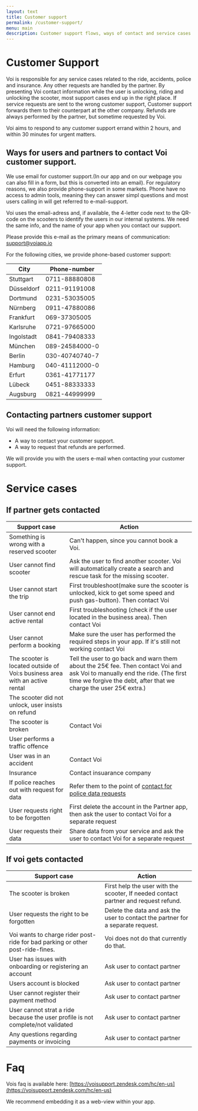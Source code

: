 ```yaml
---
layout: text
title: Customer support
permalink: /customer-support/
menu: main
description: Customer support flows, ways of contact and service cases.
---
```


# Customer Support
Voi is responsible for any service cases related to the ride, accidents, police and insurance. Any other requests are handled by the partner. By presenting Voi contact information while the user is unlocking, riding and unlocking the scooter, most support cases end up in the right place. If service requests are sent to the wrong customer support, Customer support forwards them to their counterpart at the other company. Refunds are always performed by the partner, but sometime requested by Voi.

Voi aims to respond to any customer support errand within 2 hours, and within 30 minutes for urgent matters.

## Ways for users and partners to contact Voi customer support.
We use email for customer support.(In our app and on our webpage you can also fill in a form, but this is converted into an email). For regulatory reasons, we also provide phone-support in some markets. Phone have no access to admin tools, meaning they can answer simpl questions and most users calling in will get referred to e-mail-support.

Voi uses the email-adress and, if available, the 4-letter code next to the QR-code on the scooters to identify the users in our internal systems. We need the same info, and the name of your app when you contact our support.

Please provide this e-mail as the primary means of communication: [support@voiapp.io](support@voiapp.io)

For the following cities, we provide phone-based customer support:

City|Phone-number
-----|-----
Stuttgart|0711-88880808
Düsseldorf|0211-91191008
Dortmund|0231-53035005
Nürnberg|0911-47880086
Frankfurt|069-37305005
Karlsruhe|0721-97665000
Ingolstadt|0841-79408333
München|089-24584000-0
Berlin|030-40740740-7
Hamburg|040-41112000-0
Erfurt|0361-41771177
Lübeck|0451-88333333
Augsburg|0821-44999999

## Contacting partners customer support
Voi will need the following information:
* A way to contact your customer support.
* A way to request that refunds are performed.

We will provide you with the users e-mail when contacting your customer support.

# Service cases
## If partner gets contacted

|Support case | Action |
|---|---|
|Something is wrong with a reserved scooter|Can't happen, since you cannot book a Voi.|
|User cannot find scooter|Ask the user to find another scooter. Voi will automatically create a search and rescue task for the missing scooter.|
|User cannot start the trip|First troubleshoot(make sure the scooter is unlocked, kick to get some speed and push gas-button). Then contact Voi|
|User cannot end active rental|First troubleshooting (check if the user located in the business area). Then contact Voi|
|User cannot perform a booking|Make sure the user has performed the required steps in your app. If it's still not working contact Voi|
|The scooter is located outside of Voi:s business area with an active rental|Tell the user to go back and warn them about the 25€ fee. Then contact Voi and ask Voi to manually end the ride. (The first time we forgive the debt, after that we charge the user 25€ extra.) |
|The scooter did not unlock, user insists on refund| |
|The scooter is broken |Contact Voi|
|User performs a traffic offence| |
|User was in an accident |Contact Voi|
|Insurance|Contact insuarance company|
|If police reaches out with request for data|Refer them to the point of [contact for police data requests](/poc/)
|User requests right to be forgotten|First delete the account in the Partner app, then ask the user to contact Voi for a separate request|
|User requests their data|Share data from your service and ask the user to contact Voi for a separate request|

## If voi gets contacted

|Support case | Action |
|---|---|
|The scooter is broken |First help the user with the scooter, If needed contact partner and request  refund.|
|User requests the right to be forgotten|Delete the data and ask the user to contact the partner for a separate request.|
|Voi wants to charge rider post-ride for bad parking or other post-ride-fines.|Voi does not do that currently do that.|
|User has issues with onboarding or registering an account|Ask user to contact partner|
|Users account is blocked|Ask user to contact partner|
|User cannot register their payment method|Ask user to contact partner|
|User cannot strat a ride because the user profile is not complete/not validated|Ask user to contact partner|
|Any questions regarding payments or invoicing|Ask user to contact partner|

# Faq
Vois faq is available here: [https://voisupport.zendesk.com/hc/en-us](https://voisupport.zendesk.com/hc/en-us)

We recommend embedding it as a web-view within your app.